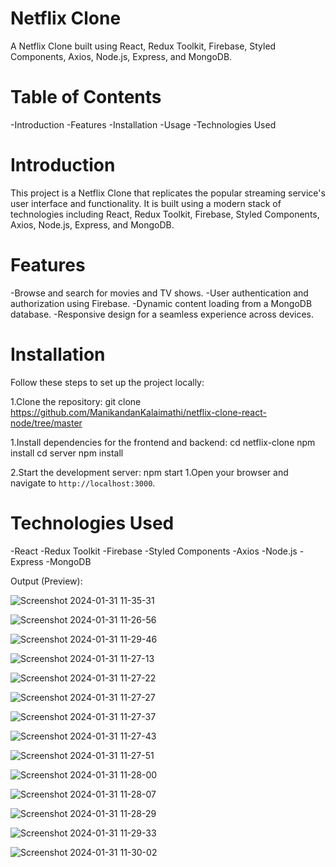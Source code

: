 # Netflix Clone
A Netflix Clone built using React, Redux Toolkit, Firebase, Styled Components, Axios, Node.js, Express, and MongoDB.

# Table of Contents
-Introduction
-Features
-Installation
-Usage
-Technologies Used

# Introduction
This project is a Netflix Clone that replicates the popular streaming service's user interface and functionality. It is built using a modern stack of technologies including React, Redux Toolkit, Firebase, Styled Components, Axios, Node.js, Express, and MongoDB.

# Features
-Browse and search for movies and TV shows.
-User authentication and authorization using Firebase.
-Dynamic content loading from a MongoDB database.
-Responsive design for a seamless experience across devices.

# Installation
Follow these steps to set up the project locally:

1.Clone the repository:
git clone https://github.com/ManikandanKalaimathi/netflix-clone-react-node/tree/master

1.Install dependencies for the frontend and backend:
cd netflix-clone
npm install
cd server
npm install

2.Start the development server:
npm start
1.Open your browser and navigate to `http://localhost:3000`.

# Technologies Used
-React
-Redux Toolkit
-Firebase
-Styled Components
-Axios
-Node.js
-Express
-MongoDB

Output (Preview):

![Screenshot 2024-01-31 11-35-31](https://github.com/ManikandanKalaimathi/fw/assets/120374567/3ebc17e0-0336-4053-9636-62799a51c674)

![Screenshot 2024-01-31 11-26-56](https://github.com/ManikandanKalaimathi/fw/assets/120374567/946bf4b4-7e8e-437e-8752-e6c5bb79ed4f)

![Screenshot 2024-01-31 11-29-46](https://github.com/ManikandanKalaimathi/fw/assets/120374567/1179c6b3-e2e9-4159-8eac-6eeb12b34508)

![Screenshot 2024-01-31 11-27-13](https://github.com/ManikandanKalaimathi/fw/assets/120374567/75f311c4-1d28-427c-a3f1-22bf68d15e95)

![Screenshot 2024-01-31 11-27-22](https://github.com/ManikandanKalaimathi/fw/assets/120374567/68fb92b2-a389-4d2a-af68-97d3190a6e60)

![Screenshot 2024-01-31 11-27-27](https://github.com/ManikandanKalaimathi/fw/assets/120374567/603536fe-94c5-4d61-bd1e-e364121c7d6d)

![Screenshot 2024-01-31 11-27-37](https://github.com/ManikandanKalaimathi/fw/assets/120374567/912a1a0f-acfc-46ec-b005-745c358d4b17)

![Screenshot 2024-01-31 11-27-43](https://github.com/ManikandanKalaimathi/fw/assets/120374567/791932d5-c836-4782-96d8-a9623fa5e0b5)

![Screenshot 2024-01-31 11-27-51](https://github.com/ManikandanKalaimathi/fw/assets/120374567/fba9c90b-068b-458f-83fe-30e316bb325e)

![Screenshot 2024-01-31 11-28-00](https://github.com/ManikandanKalaimathi/fw/assets/120374567/15785ec1-bd4c-4d1a-a710-de4dfcc3af58)

![Screenshot 2024-01-31 11-28-07](https://github.com/ManikandanKalaimathi/fw/assets/120374567/c4ae31af-fe57-413e-8449-d4a45e197693)

![Screenshot 2024-01-31 11-28-29](https://github.com/ManikandanKalaimathi/fw/assets/120374567/abc54986-28ae-4e09-b046-0ccefe82ab41)

![Screenshot 2024-01-31 11-29-33](https://github.com/ManikandanKalaimathi/fw/assets/120374567/019249bf-ba99-4236-b462-bab87749f97d)

![Screenshot 2024-01-31 11-30-02](https://github.com/ManikandanKalaimathi/fw/assets/120374567/a8a26fc9-2ba2-4993-8517-accba357aca6)
